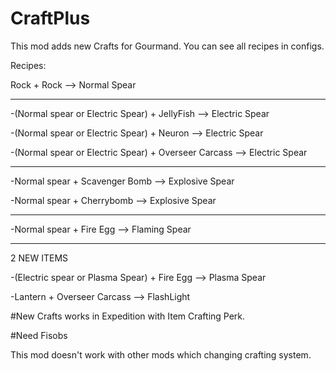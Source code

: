 # CraftPlus

This mod adds new Crafts for Gourmand. You can see all recipes in configs.

Recipes:

Rock + Rock --> Normal Spear

-----------------------------------------------------------------------

-(Normal spear or Electric Spear) + JellyFish --> Electric Spear

-(Normal spear or Electric Spear) + Neuron --> Electric Spear

-(Normal spear or Electric Spear) + Overseer Carcass --> Electric Spear

-----------------------------------------------------------------------

-Normal spear + Scavenger Bomb --> Explosive Spear

-Normal spear + Cherrybomb --> Explosive Spear

-----------------------------------------------------------------------

-Normal spear + Fire Egg --> Flaming Spear

-----------------------------------------------------------------------

2 NEW ITEMS

-(Electric spear or Plasma Spear) + Fire Egg --> Plasma Spear

-Lantern + Overseer Carcass --> FlashLight

#New Crafts works in Expedition with Item Crafting Perk.

#Need Fisobs

This mod doesn't work with other mods which changing crafting system.
